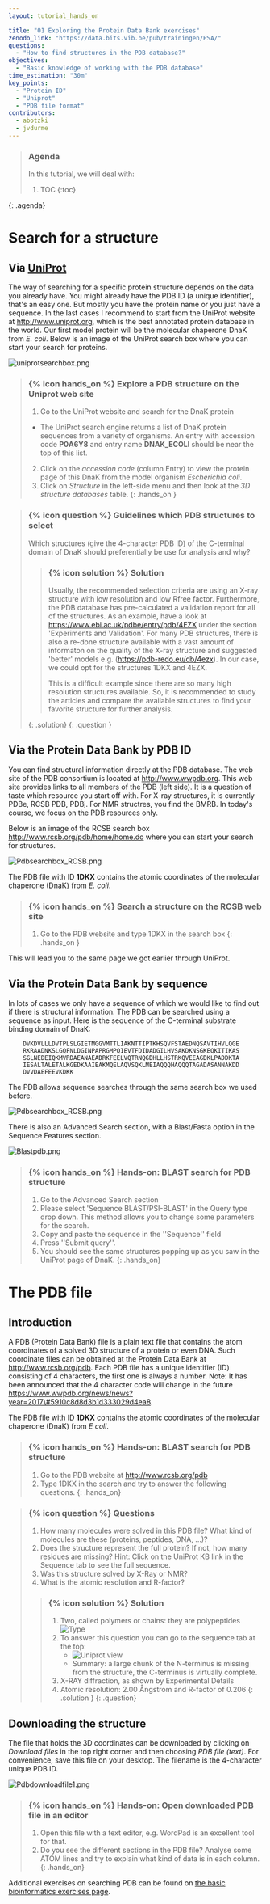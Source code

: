 ```yaml
---
layout: tutorial_hands_on

title: "01 Exploring the Protein Data Bank exercises"
zenodo_link: "https://data.bits.vib.be/pub/trainingen/PSA/"
questions:
  - "How to find structures in the PDB database?"
objectives:
  - "Basic knowledge of working with the PDB database"
time_estimation: "30m"
key_points:
  - "Protein ID"
  - "Uniprot"
  - "PDB file format"
contributors:
  - abotzki 
  - jvdurme 
---
```


> ### Agenda
>
> In this tutorial, we will deal with:
>
> 1. TOC
> {:toc}
>
{: .agenda}

# Search for a structure
## Via [UniProt](http://www.uniprot.org/)
The way of searching for a specific protein structure depends on the
data you already have. You might already have the PDB ID (a unique
identifier), that's an easy one. But mostly you have the protein name or
you just have a sequence. In the last cases I recommend to start from
the UniProt website at <http://www.uniprot.org>, which is the best
annotated protein database in the world. Our first model protein will be
the molecular chaperone DnaK from *E. coli*.
Below is an image of the UniProt search box where you can start your
search for proteins.

![uniprotsearchbox.png](../../images/uniprotsearchbox.png "Search box")

> ### {% icon hands_on %} Explore a PDB structure on the Uniprot web site 
>
> 1. Go to the UniProt website and search for the DnaK protein 
> - The UniProt search engine returns a list of DnaK protein sequences from a variety of organisms. An entry with accession code **P0A6Y8** and entry name **DNAK_ECOLI** should be near the top of this list.
> 2. Click on the *accession code* (column Entry) to view the protein page of this DnaK from the model organism *Escherichia coli*.
> 3. Click on *Structure* in the left-side menu and then look at the *3D structure databases* table. 
{: .hands_on }

> ### {% icon question %} Guidelines which PDB structures to select 
>
> Which structures (give the 4-character PDB ID) of the C-terminal domain of DnaK should preferentially be use for analysis and why?
> > ### {% icon solution %} Solution
> > Usually, the recommended selection criteria are using an X-ray structure with low resolution and low Rfree factor. Furthermore, the PDB database has pre-calculated a validation report for all of the structures.
> > As an example, have a look at https://www.ebi.ac.uk/pdbe/entry/pdb/4EZX under the section 'Experiments and Validation'. For many PDB structures, there is also a re-done structure available with a vast amount of informaton on the quality of the X-ray structure and suggested 'better' models e.g. (https://pdb-redo.eu/db/4ezx). In our case, we could opt for the structures 1DKX and 4EZX.
> >
> > This is a difficult example since there are so many high resolution structures available. So, it is recommended to study the articles and compare the available structures to find your favorite structure for further analysis. 
> >
> {: .solution}
{: .question }

## Via the Protein Data Bank by PDB ID

You can find structural information directly at the PDB database. The
web site of the PDB consortium is located at <http://www.wwpdb.org>.
This web site provides links to all members of the PDB (left side). It
is a question of taste which resource you start off with. For X-ray
structures, it is currently PDBe, RCSB PDB, PDBj. For NMR structres, you
find the BMRB. In today's course, we focus on the PDB resources only.

Below is an image of the RCSB search box
<http://www.rcsb.org/pdb/home/home.do> where you can start your search
for structures.

![Pdbsearchbox_RCSB.png](../../images/Pdbsearchbox_RCSB.png)

The PDB file with ID **1DKX** contains the atomic coordinates of the
molecular chaperone (DnaK) from *E. coli*.

> ### {% icon hands_on %} Search a structure on the RCSB web site
>
> 1. Go to the PDB website and type 1DKX in the search box 
{: .hands_on }

This will lead you to the same page we got earlier through UniProt.

## Via the Protein Data Bank by sequence

In lots of cases we only have a sequence of which we would like to find
out if there is structural information. The PDB can be searched using a
sequence as input. Here is the sequence of the C-terminal substrate
binding domain of DnaK:
```
    DVKDVLLLDVTPLSLGIETMGGVMTTLIAKNTTIPTKHSQVFSTAEDNQSAVTIHVLQGE
    RKRAADNKSLGQFNLDGINPAPRGMPQIEVTFDIDADGILHVSAKDKNSGKEQKITIKAS
    SGLNEDEIQKMVRDAEANAEADRKFEELVQTRNQGDHLLHSTRKQVEEAGDKLPADDKTA
    IESALTALETALKGEDKAAIEAKMQELAQVSQKLMEIAQQQHAQQQTAGADASANNAKDD
    DVVDAEFEEVKDKK
```
The PDB allows sequence searches through the same search box we used
before.

![Pdbsearchbox_RCSB.png](../../images/Pdbsearchbox_RCSB.png)

There is also an Advanced Search section, with a Blast/Fasta option in
the Sequence Features section.

![Blastpdb.png](../../images/Blastpdb.png)

> ### {% icon hands_on %} Hands-on: BLAST search for PDB structure 
>
> 1. Go to the Advanced Search section 
> 2. Please select 'Sequence BLAST/PSI-BLAST' in the Query type drop down.
>    This method allows you to change some parameters for the search. 
> 3. Copy and paste the sequence in the ''Sequence'' field 
> 4. Press ''Submit query''.
> 5. You should see the same structures popping up as you saw in the UniProt page of DnaK. 
{: .hands_on}

# The PDB file

## Introduction

A PDB (Protein Data Bank) file is a plain text file that contains the
atom coordinates of a solved 3D structure of a protein or even DNA. Such
coordinate files can be obtained at the Protein Data Bank at
<http://www.rcsb.org/pdb>. Each PDB file has a unique identifier (ID)
consisting of 4 characters, the first one is always a number. Note: It
has been announced that the 4 character code will change in the future
<https://www.wwpdb.org/news/news?year=2017\#5910c8d8d3b1d333029d4ea8>.

The PDB file with ID **1DKX** contains the atomic coordinates of the
molecular chaperone (DnaK) from *E coli*.

> ### {% icon hands_on %} Hands-on: BLAST search for PDB structure 
>
> 1. Go to the PDB website at <http://www.rcsb.org/pdb>
> 2. Type 1DKX in the search and try to answer the following questions. 
{: .hands_on}

> ### {% icon question %} Questions
>
> 1. How many molecules were solved in this PDB file? What kind of molecules are these (proteins, peptides, DNA, ...)? 
> 2. Does the structure represent the full protein? If not, how many residues are missing? Hint: Click on the UniProt KB link in the Sequence tab to see the full sequence. 
> 3. Was this structure solved by X-Ray or NMR? 
> 4. What is the atomic resolution and R-factor?
>
> > ### {% icon solution %} Solution
> > 1. Two, called polymers or chains: they are polypeptides ![Type](../../images/Mol_desc_1DKX.png) 
> > 2. To answer this question you can go to the sequence tab at the top:
> >    - ![Uniprot view](../../images/Pdb_firstresiduesmissing_1dkx.png)
> >    - Summary: a large chunk of the N-terminus is missing from the structure, the C-terminus is virtually complete.
> > 3. X-RAY diffraction, as shown by Experimental Details 
> > 4. Atomic resolution: 2.00 Ångstrom and R-factor of 0.206 
> {: .solution }
{: .question}


## Downloading the structure 

The file that holds the 3D coordinates can be downloaded by clicking on 
*Download files* in the top right corner and then choosing *PDB file (text)*. 
For convenience, save this file on your desktop. The filename is the 
4-character unique PDB ID.

![Pdbdownloadfile1.png](../../images/Pdbdownloadfile1.png)

> ### {% icon hands_on %} Hands-on: Open downloaded PDB file in an editor 
> 1.   Open this file with a text editor, e.g. WordPad is an excellent tool for that.
> 2. Do you see the different sections in the PDB file? Analyse some ATOM lines and try to explain what kind of data is in each column.
{: .hands_on}

Additional exercises on searching PDB can be found on [the basic bioinformatics exercises page](http://wiki.bits.vib.be/index.php/Exercises_on_Protein_Structure).

